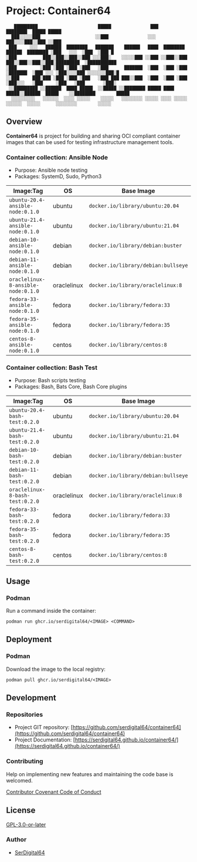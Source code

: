 # Project: Container64

```shell linenums="0"
   █████████                       █████               ███                                 ████████  █████ █████
  ███░░░░░███                     ░░███               ░░░                                 ███░░░░███░░███ ░░███
 ███     ░░░   ██████  ████████   ███████    ██████   ████  ████████    ██████  ████████ ░███   ░░░  ░███  ░███ █
░███          ███░░███░░███░░███ ░░░███░    ░░░░░███ ░░███ ░░███░░███  ███░░███░░███░░███░█████████  ░███████████
░███         ░███ ░███ ░███ ░███   ░███      ███████  ░███  ░███ ░███ ░███████  ░███ ░░░ ░███░░░░███ ░░░░░░░███░█
░░███     ███░███ ░███ ░███ ░███   ░███ ███ ███░░███  ░███  ░███ ░███ ░███░░░   ░███     ░███   ░███       ░███░
 ░░█████████ ░░██████  ████ █████  ░░█████ ░░████████ █████ ████ █████░░██████  █████    ░░████████        █████
  ░░░░░░░░░   ░░░░░░  ░░░░ ░░░░░    ░░░░░   ░░░░░░░░ ░░░░░ ░░░░ ░░░░░  ░░░░░░  ░░░░░      ░░░░░░░░        ░░░░░
```

## Overview

**Container64** is project for building and sharing OCI compliant container images that can be used for testing infrastructure management tools.

### Container collection: Ansible Node

- Purpose: Ansible node testing
- Packages: SystemD, Sudo, Python3

| Image:Tag                          | OS          | Base Image                          |
| ---------------------------------- | ----------- | ----------------------------------- |
| `ubuntu-20.4-ansible-node:0.1.0`   | ubuntu      | `docker.io/library/ubuntu:20.04`    |
| `ubuntu-21.4-ansible-node:0.1.0`   | ubuntu      | `docker.io/library/ubuntu:21.04`    |
| `debian-10-ansible-node:0.1.0`     | debian      | `docker.io/library/debian:buster`   |
| `debian-11-ansible-node:0.1.0`     | debian      | `docker.io/library/debian:bullseye` |
| `oraclelinux-8-ansible-node:0.1.0` | oraclelinux | `docker.io/library/oraclelinux:8`   |
| `fedora-33-ansible-node:0.1.0`     | fedora      | `docker.io/library/fedora:33`       |
| `fedora-35-ansible-node:0.1.0`     | fedora      | `docker.io/library/fedora:35`       |
| `centos-8-ansible-node:0.1.0`      | centos      | `docker.io/library/centos:8`        |

### Container collection: Bash Test

- Purpose: Bash scripts testing
- Packages: Bash, Bats Core, Bash Core plugins

| Image:Tag                       | OS          | Base Image                          |
| ------------------------------- | ----------- | ----------------------------------- |
| `ubuntu-20.4-bash-test:0.2.0`   | ubuntu      | `docker.io/library/ubuntu:20.04`    |
| `ubuntu-21.4-bash-test:0.2.0`   | ubuntu      | `docker.io/library/ubuntu:21.04`    |
| `debian-10-bash-test:0.2.0`     | debian      | `docker.io/library/debian:buster`   |
| `debian-11-bash-test:0.2.0`     | debian      | `docker.io/library/debian:bullseye` |
| `oraclelinux-8-bash-test:0.2.0` | oraclelinux | `docker.io/library/oraclelinux:8`   |
| `fedora-33-bash-test:0.2.0`     | fedora      | `docker.io/library/fedora:33`       |
| `fedora-35-bash-test:0.2.0`     | fedora      | `docker.io/library/fedora:35`       |
| `centos-8-bash-test:0.2.0`      | centos      | `docker.io/library/centos:8`        |

## Usage

### Podman

Run a command inside the container:

`podman run ghcr.io/serdigital64/<IMAGE> <COMMAND>`

## Deployment

### Podman

Download the image to the local registry:

`podman pull ghcr.io/serdigital64/<IMAGE>`

## Development

### Repositories

- Project GIT repository: [https://github.com/serdigital64/container64](https://github.com/serdigital64/container64)
- Project Documentation: [https://serdigital64.github.io/container64/](https://serdigital64.github.io/container64/)

### Contributing

Help on implementing new features and maintaining the code base is welcomed.

[Contributor Covenant Code of Conduct](https://serdigital64.github.io/container64/cod/)

## License

[GPL-3.0-or-later](https://www.gnu.org/licenses/gpl-3.0.txt)

### Author

- [SerDigital64](https://github.com/serdigital64)
